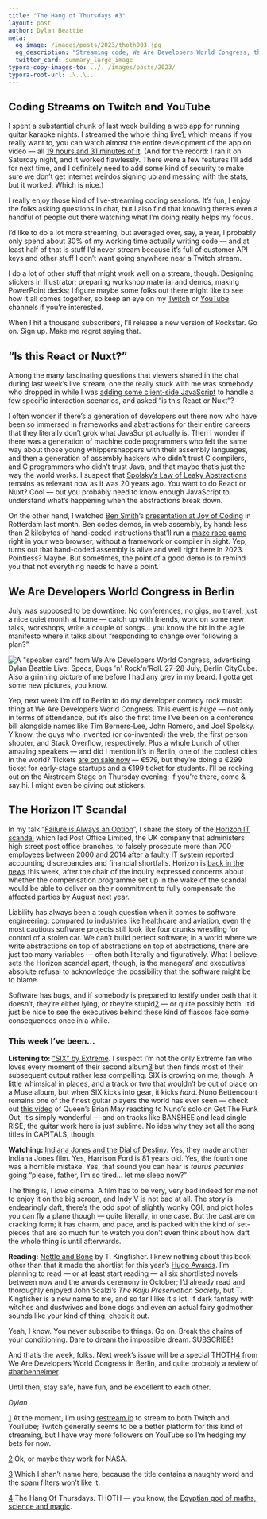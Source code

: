 ```yaml
---
title: "The Hang of Thursdays #3"
layout: post
author: Dylan Beattie
meta:
  og_image: /images/posts/2023/thoth003.jpg
  og_description: "Streaming code, We Are Developers World Congress, the Post Office Horizon scandal back in the news, the law of abstractions, and the return of The (Other) Man in the (Other) Hat"
  twitter_card: summary_large_image
typora-copy-images-to: ../../images/posts/2023/
typora-root-url: .\..\..
---
```


## Coding Streams on Twitch and YouTube

I spent a substantial chunk of last week building a web app for running guitar karaoke nights. I streamed the whole thing live[1](#footnote-1), which means if you really want to, you can watch almost the entire development of the app on video — all [19 hours and 31 minutes of it](https://www.youtube.com/playlist?list=PLw0jj21rhfkOZ2qu5zREX4xTQC0NoKbUe). (And for the record: I ran it on Saturday night, and it worked flawlessly. There were a few features I’ll add for next time, and I definitely need to add some kind of security to make sure we don’t get internet weirdos signing up and messing with the stats,  but it worked. Which is nice.)

I really enjoy those kind of live-streaming coding sessions. It’s fun, I enjoy the folks asking questions in chat, but I also find that knowing there’s even a handful of people out there watching what I’m doing really helps my focus. 

I’d like to do a lot more streaming, but averaged over, say, a year, I probably only spend about 30% of my working time actually writing code — and at least half of that is stuff I’d never stream because it’s full of customer API keys and other stuff I don’t want going anywhere near a Twitch stream.

I do a lot of other stuff that might work well on a stream, though. Designing stickers in Illustrator; preparing workshop material and demos, making PowerPoint decks; I figure maybe some folks out there might like to see how it all comes together, so keep an eye on my [Twitch](https://www.twitch.tv/dylanbeattie) or [YouTube](https://www.youtube.com/dylanbeattie) channels if you’re interested.

When I hit a thousand subscribers, I’ll release a new version of Rockstar. Go on. Sign up. Make me regret saying that.

## “Is this React or Nuxt?”

Among the many fascinating questions that viewers shared in the chat during last week’s live stream, one the really stuck with me was somebody who dropped in while I was [adding some client-side JavaScript](https://github.com/guitaraoke/app.guitaraoke.live/blob/main/GuitaraokeWebApp/wwwroot/js/script.js) to handle a few specific interaction scenarios, and asked “is this React or Nuxt”?

I often wonder if there’s a generation of developers out there now who have been so immersed in frameworks and abstractions for their entire careers that they literally don’t grok what JavaScript actually is. Then I wonder if there was a generation of machine code programmers who felt the same way about those young whippersnappers with their assembly languages, and then a generation of assembly hackers who didn’t trust C compilers, and C programmers who didn’t trust Java, and that maybe that’s just the way the world works. I suspect that [Spolsky’s Law of Leaky Abstractions](https://www.joelonsoftware.com/2002/11/11/the-law-of-leaky-abstractions/) remains as relevant now as it was 20 years ago. You want to do React or Nuxt? Cool — but you probably need to know enough JavaScript to understand what’s happening when the abstractions break down.

On the other hand, I watched [Ben Smith](https://twitter.com/binjimint)’s [presentation at Joy of Coding](https://joyofcoding.org/speakers/ben-smith.html) in Rotterdam last month. Ben codes demos, in web assembly, by hand: less than 2 kilobytes of hand-coded instructions that’ll run a [maze race game](https://binji.github.io/posts/raw-wasm-making-a-maze-race-part-2/) right in your web browser, without a framework or compiler in sight. Yep, turns out that hand-coded assembly is alive and well right here in 2023. Pointless? Maybe. But sometimes, the point of a good demo is to remind you that not everything needs to have a point.

## We Are Developers World Congress in Berlin

July was supposed to be downtime. No conferences, no gigs, no travel, just a nice quiet month at home — catch up with friends, work on some new talks, workshops, write a couple of songs… you know the bit in the agile manifesto where it talks about “responding to change over following a plan?”

![A "speaker card" from We Are Developers World Congress, advertising Dylan Beattie Live: Specs, Bugs 'n' Rock'n'Roll. 27-28 July, Berlin CityCube. Also a grinning picture of me before I had any grey in my beard. I gotta get some new pictures, you know.](/images/posts/2023/https%3A%2F%2Fsubstack-post-media.s3.amazonaws.com%2Fpublic%2Fimages%2F9b9c3d6a-3eac-453e-9585-6f8bb4976eec_1280x720.jpeg)

Yep, next week I’m off to Berlin to do my developer comedy rock music thing at We Are Developers World Congress. This event is *huge* — not only in terms of attendance, but it’s also the first time I’ve been on a conference bill alongside names like Tim Berners-Lee, John Romero, and Joel Spolsky. Y’know, the guys who invented (or co-invented) the web, the first person shooter, and Stack Overflow, respectively. Plus a whole bunch of other amazing speakers — and did I mention it’s in Berlin, one of the coolest cities in the world? Tickets [are on sale now](https://www.wearedevelopers.com/world-congress/tickets) — €579, but they’re doing a €299 ticket for early-stage startups and a €199 ticket for students. I’ll be rocking out on the Airstream Stage on Thursday evening; if you’re there, come & say hi. I might even be giving out stickers.

## The Horizon IT Scandal

In my talk “[Failure is Always an Option](https://www.youtube.com/watch?v=Vk2fi7NZ3OQ)”, I share the story of the [Horizon IT scandal](https://www.postofficescandal.uk/) which led Post Office Limited, the UK company that administers high street post office branches, to falsely prosecute more than 700 employees between 2000 and 2014 after a faulty IT system reported accounting discrepancies and financial shortfalls. Horizon is [back in the news](https://www.theguardian.com/business/2023/jul/17/post-office-inquiry-chair-criticises-horizon-compensation-scheme) this week, after the chair of the inquiry expressed concerns about whether the compensation programme set up in the wake of the scandal would be able to deliver on their commitment to fully compensate the affected parties by August next year.

Liability has always been a tough question when it comes to software engineering: compared to industries like healthcare and aviation, even the most cautious software projects still look like four drunks wrestling for control of a stolen car. We can’t build perfect software; in a world where we write abstractions on top of abstractions on top of abstractions, there are just too many variables — often both literally and figuratively. What I believe sets the Horizon scandal apart, though, is the managers’ and executives’ absolute refusal to acknowledge the possibility that the software might be to blame. 

Software has bugs, and if somebody is prepared to testify under oath that it doesn’t, they’re either lying, or they’re stupid[2](#footnote-2) — or quite possibly both. It’d just be nice to see the executives behind these kind of fiascos face some consequences once in a while.

### This week I’ve been…

**Listening to:** [“SIX” by Extreme](https://extreme-band.com/). I suspect I’m not the only Extreme fan who loves every moment of their second album[3](#footnote-3) but then finds most of their subsequent output rather less compelling. SIX is growing on me, though. A little whimsical in places, and a track or two that wouldn’t be out of place on a Muse album, but when SIX  kicks into gear, it kicks *hard*. Nuno Bettencourt remains one of the finest guitar players the world has ever seen — check out [this video](https://www.youtube.com/watch?v=fqkKFhFMaIw) of Queen’s Brian May reacting to Nuno’s solo on Get The Funk Out; it’s simply wonderful — and on tracks like BANSHEE and lead single RISE, the guitar work here is just sublime. No idea why they set all the song titles in CAPITALS, though.

**Watching:** [Indiana Jones and the Dial of Destiny](https://www.imdb.com/title/tt1462764/). Yes, they made another Indiana Jones film. Yes, Harrison Ford is 81 years old. Yes, the fourth one was a horrible mistake. Yes, that sound you can hear is *taurus pecunias* going “please, father, I’m so tired… let me sleep now?”

The thing is, I *love* cinema. A film has to be very, very bad indeed for me not to enjoy it on the big screen, and Indy V is not bad at all. The story is endearingly daft, there’s the odd spot of slightly wonky CGI, and plot holes you can fly a plane though — quite literally, in one case. But the cast are on cracking form; it has charm, and pace, and is packed with the kind of set-pieces that are so much fun to watch you don’t even think about how daft the whole thing is until afterwards.

**Reading:** [Nettle and Bone](https://www.waterstones.com/book/nettle-and-bone/t-kingfisher/9781803360997) by T. Kingfisher. I knew nothing about this book other than that it made the shortlist for this year’s [Hugo Awards](https://www.thehugoawards.org/). I’m planning to read — or at least start reading — all six shortlisted novels between now and the awards ceremony in October; I’d already read and thoroughly enjoyed John Scalzi’s *The Kaiju Preservation Society*, but T. Kingfisher is a new name to me, and so far I like it a lot. If dark fantasy with witches and dustwives and bone dogs and even an actual fairy godmother sounds like your kind of thing, check it out.

Yeah, I know. You never subscribe to things. Go on. Break the chains of your conditioning. Dare to dream the impossible dream. SUBSCRIBE!

And that’s the week, folks. Next week’s issue will be a special THOTH[4](#footnote-4) from We Are Developers World Congress in Berlin, and quite probably a review of [#barbenheimer](https://en.wikipedia.org/wiki/Barbenheimer).

Until then, stay safe, have fun, and be excellent to each other.

*Dylan*

[1](#footnote-anchor-1) At the moment, I’m using [restream.io](http://restream.io) to stream to both Twitch and YouTube; Twitch generally seems to be a better platform for this kind of streaming, but I have way more followers on YouTube so I’m hedging my bets for now.

[2](#footnote-anchor-2) Ok, or maybe they work for NASA.

[3](#footnote-anchor-3) Which I shan’t name here, because the title contains a naughty word and the spam filters won’t like it.

[4](#footnote-anchor-4) The Hang Of Thursdays. THOTH — you know, the [Egyptian god of maths, science and magic](https://en.wikipedia.org/wiki/Thoth).